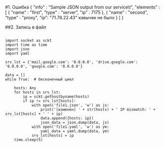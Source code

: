 #1. Ошибка
{ "info" : "Sample JSON output from our service\t",
    "elements" :[
        { "name" : "first",
        "type" : "server",
        "ip" : 7175 
        },
        { "name" : "second",
        "type" : "proxy",
    "ip": "71.78.22.43"        кавычек не было
        }
    	 ]
}

##2. Запись в файл
```from typing import Any

import socket as sckt
import time as time
import json
import yaml

srv_lst = {'mail.google.com': '0.0.0.0', 'drive.google.com': '0.0.0.0', 'google.com': '0.0.0.0'}

data = []
while True:  # бесконечный цикл

    hosts: Any
    for hosts in srv_lst:
        ip = sckt.gethostbyname(hosts)
        if ip != srv_lst[hosts]:
            with open('file1.json', 'w') as js:
                print('[изменен] ' + str(hosts) + ' IP mismatch: ' + srv_lst[hosts] + ' ' + ip)
                data.append({hosts: ip})
                json_data = json.dump(data, js)
            with open('file1.yaml', 'w') as ym:
                yaml_data = yaml.dump(data, ym)
            srv_lst[hosts] = ip
    time.sleep(5)
```


